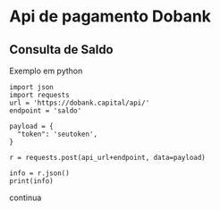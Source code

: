 # Api de pagamento Dobank

## Consulta de Saldo

Exemplo em python

    import json
    import requests
    url = 'https://dobank.capital/api/'
    endpoint = 'saldo'

    payload = {
      "token": 'seutoken',
    }

    r = requests.post(api_url+endpoint, data=payload)

    info = r.json()
    print(info)


  continua
